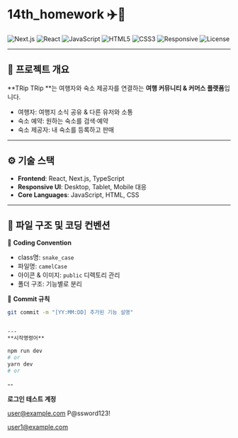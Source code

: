 
# 14th_homework ✈️🏨

![Next.js](https://img.shields.io/badge/Next.js-000000?logo=nextdotjs&logoColor=white)
![React](https://img.shields.io/badge/React-20232A?logo=react&logoColor=61DAFB)
![JavaScript](https://img.shields.io/badge/JavaScript-F7DF1E?logo=javascript&logoColor=black)
![HTML5](https://img.shields.io/badge/HTML5-E34F26?logo=html5&logoColor=white)
![CSS3](https://img.shields.io/badge/CSS3-1572B6?logo=css3&logoColor=white)
![Responsive](https://img.shields.io/badge/Responsive-Yes-brightgreen)
![License](https://img.shields.io/badge/Copyright-CodeCamp-blue)

---

## 📌 프로젝트 개요
**TRip TRip **는 여행자와 숙소 제공자를 연결하는 **여행 커뮤니티 & 커머스 플랫폼**입니다.  

- 여행자: 여행지 소식 공유 & 다른 유저와 소통  
- 숙소 예약: 원하는 숙소를 검색·예약  
- 숙소 제공자: 내 숙소를 등록하고 판매  

---

## ⚙️ 기술 스택
- **Frontend**: React, Next.js, TypeScript
- **Responsive UI**: Desktop, Tablet, Mobile 대응  
- **Core Languages**: JavaScript, HTML, CSS  

---

## 📂 파일 구조 및 코딩 컨벤션
📌 **Coding Convention**
- class명: `snake_case`  
- 파일명: `camelCase`  
- 아이콘 & 이미지: `public` 디렉토리 관리  
- 폴더 구조: 기능별로 분리  

📌 **Commit 규칙**
```bash
git commit -m "[YY:MM:DD] 추가된 기능 설명"


--- 
**시작명령어**

npm run dev
# or
yarn dev
# or
```
--


**로그인 테스트 계정**

user@example.com
P@ssword123!


user1@example.com